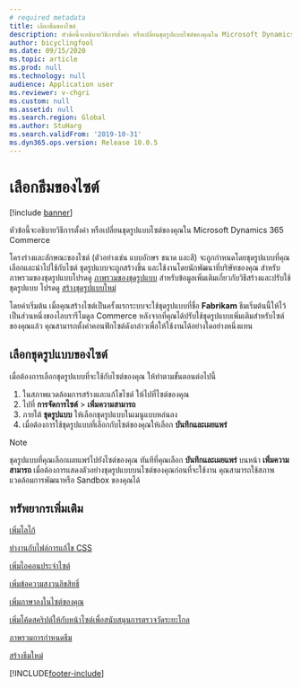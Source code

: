 ```yaml
---
# required metadata
title: เลือกธีมของไซต์
description: หัวข้อนี้จะอธิบายวิธีการตั้งค่า หรือเปลี่ยนชุดรูปแบบไซต์ของคุณใน Microsoft Dynamics 365 Commerce
author: bicyclingfool
ms.date: 09/15/2020
ms.topic: article
ms.prod: null
ms.technology: null
audience: Application user
ms.reviewer: v-chgri
ms.custom: null
ms.assetid: null
ms.search.region: Global
ms.author: StuHarg
ms.search.validFrom: '2019-10-31'
ms.dyn365.ops.version: Release 10.0.5
---
```


# <a name="select-a-site-theme"></a>เลือกธีมของไซต์

[!include [banner](includes/banner.md)]

หัวข้อนี้จะอธิบายวิธีการตั้งค่า หรือเปลี่ยนชุดรูปแบบไซต์ของคุณใน Microsoft Dynamics 365 Commerce

โครงร่างและลักษณะของไซต์ (ตัวอย่างเช่น แบบอักษร ขนาด และสี) จะถูกกำหนดโดยชุดรูปแบบที่คุณเลือกและนำไปใช้กับไซต์ ชุดรูปแบบจะถูกสร้างขึ้น และใช้งานโดยนักพัฒนาที่บริษัทของคุณ สำหรับภาพรวมของชุดรูปแบบโปรดดู [ภาพรวมของชุดรูปแบบ](e-commerce-extensibility/theming.md) สำหรับข้อมูลเพิ่มเติมเกี่ยวกับวิธีสร้างและปรับใช้ชุดรูปแบบ โปรดดู [สร้างชุดรูปแบบใหม่](e-commerce-extensibility/create-theme.md)

โดยค่าเริ่มต้น เมื่อคุณสร้างไซต์เป็นครั้งแรกระบบจะใช้ชุดรูปแบบที่ชื่อ **Fabrikam** ธีมเริ่มต้นนี้ให้ไว้เป็นส่วนหนึ่งของไลบรารีโมดูล Commerce หลังจากที่คุณได้ปรับใช้ชุดรูปแบบเพิ่มเติมสำหรับไซต์ของคุณแล้ว คุณสามารถตั้งค่าคอนฟิกไซต์ดังกล่าวเพื่อให้ใช้งานได้อย่างใดอย่างหนึ่งแทน

## <a name="select-the-site-theme"></a>เลือกชุดรูปแบบของไซต์

เมื่อต้องการเลือกชุดรูปแบบที่จะใช้กับไซต์ของคุณ ให้ทำตามขั้นตอนต่อไปนี้

1. ในสภาพแวดล้อมการสร้างและแก้ไขไซต์ ให้ไปที่ไซต์ของคุณ
1. ไปที่ **การจัดการไซต์** \> **เพิ่มความสามารถ**
1. ภายใต้ **ชุดรูปแบบ** ให้เลือกชุดรูปแบบในเมนูแบบหล่นลง
1. เมื่อต้องการใช้ชุดรูปแบบที่เลือกกับไซต์ของคุณให้เลือก **บันทึกและเผยแพร่**

> [!NOTE]
> ชุดรูปแบบที่คุณเลือกเผยแพร่ไปยังไซต์ของคุณ ทันทีที่คุณเลือก **บันทึกและเผยแพร่** บนหน้า **เพิ่มความสามารถ** เมื่อต้องการแสดงตัวอย่างชุดรูปแบบบนไซต์ของคุณก่อนที่จะใช้งาน คุณสามารถใช้สภาพแวดล้อมการพัฒนาหรือ Sandbox ของคุณได้

## <a name="additional-resources"></a>ทรัพยากรเพิ่มเติม

[เพิ่มโลโก้](add-logo.md)

[ทำงานกับไฟล์การแก้ไข CSS](css-override-files.md)

[เพิ่มไอคอนประจำไซต์](add-favicon.md)

[เพิ่มข้อความสงวนลิขสิทธิ์](add-copyright-notice.md)

[เพิ่มภาษาลงในไซต์ของคุณ](add-languages-to-site.md)

[เพิ่มโค้ดสคริปต์ให้กับหน้าไซต์เพื่อสนับสนุนการตรวจวัดระยะไกล](add-telemetry.md)

[ภาพรวมการกำหนดธีม](e-commerce-extensibility/theming.md)

[สร้างธีมใหม่](e-commerce-extensibility/create-theme.md)



[!INCLUDE[footer-include](../includes/footer-banner.md)]
